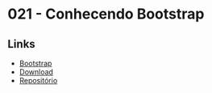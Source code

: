# 021 - Conhecendo Bootstrap

## Links
- [Bootstrap](https://getbootstrap.com/)
- [Download](https://getbootstrap.com/docs/5.0/getting-started/download/)
- [Repositório](https://github.com/twbs/bootstrap)
